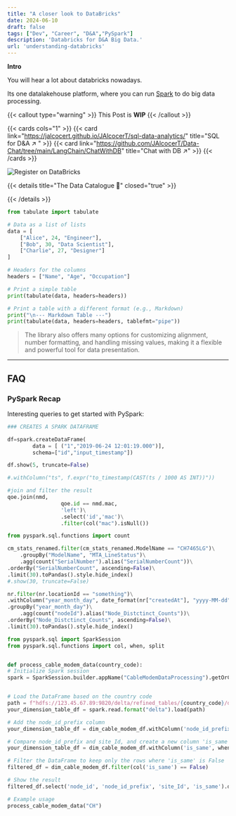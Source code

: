 ```yaml
---
title: "A closer look to DataBricks"
date: 2024-06-10
draft: false
tags: ["Dev", "Career", "D&A","PySpark"]
description: 'Databricks for D&A Big Data.'
url: 'understanding-databricks'
---
```


**Intro**

You will hear a lot about databricks nowadays.

Its one datalakehouse platform, where you can run [Spark](https://jalcocert.github.io/JAlcocerT/guide-python-PySpark/) to do big data processing.

{{< callout type="warning" >}}
This Post is **WIP**
{{< /callout >}}


{{< cards cols="1" >}}
  {{< card link="https://jalcocert.github.io/JAlcocerT/sql-data-analytics/" title="SQL for D&A ↗ " >}}
  {{< card link="https://github.com/JAlcocerT/Data-Chat/tree/main/LangChain/ChatWithDB" title="Chat with DB ↗" >}}
{{< /cards >}}



![Register on DataBricks](/blog_img/DA/DataBricks-Registr.png)


{{< details title="The Data Catalogue 📌" closed="true" >}}


{{< /details >}}

```py
from tabulate import tabulate

# Data as a list of lists
data = [
    ["Alice", 24, "Engineer"],
    ["Bob", 30, "Data Scientist"],
    ["Charlie", 27, "Designer"]
]

# Headers for the columns
headers = ["Name", "Age", "Occupation"]

# Print a simple table
print(tabulate(data, headers=headers))

# Print a table with a different format (e.g., Markdown)
print("\n--- Markdown Table ---")
print(tabulate(data, headers=headers, tablefmt="pipe"))
```

> The library also offers many options for customizing alignment, number formatting, and handling missing values, making it a flexible and powerful tool for data presentation.

---


## FAQ

### PySpark Recap

Interesting queries to get started with PySpark:

```py
### CREATES A SPARK DATAFRAME

df=spark.createDataFrame(
        data = [ ("1","2019-06-24 12:01:19.000")],
        schema=["id","input_timestamp"])

df.show(5, truncate=False)

#.withColumn("ts", f.expr("to_timestamp(CAST(ts / 1000 AS INT))"))
```


```py
#join and filter the result
qoe.join(nmd,
                 qoe.id == nmd.mac,
                 'left')\
                 .select('id','mac')\
                 .filter(col("mac").isNull())
```


```py
from pyspark.sql.functions import count

cm_stats_renamed.filter(cm_stats_renamed.ModelName == "CH7465LG")\
    .groupBy("ModelName", "MTA_LineStatus")\
    .agg(count("SerialNumber").alias("SerialNumberCount"))\
.orderBy("SerialNumberCount", ascending=False)\
.limit(30).toPandas().style.hide_index()
#.show(30, truncate=False)
```

```py
nr.filter(nr.locationId == "something")\
.withColumn("year_month_day", date_format(nr["createdAt"], "yyyy-MM-dd"))\
.groupBy("year_month_day")\
    .agg(count("nodeId").alias("Node_Distctinct_Counts"))\
.orderBy("Node_Distctinct_Counts", ascending=False)\
.limit(30).toPandas().style.hide_index()
```

```py
from pyspark.sql import SparkSession
from pyspark.sql.functions import col, when, split


def process_cable_modem_data(country_code):
# Initialize Spark session
spark = SparkSession.builder.appName("CableModemDataProcessing").getOrCreate()


# Load the DataFrame based on the country code
path = f"hdfs://123.45.67.89:9820/delta/refined_tables/{country_code}/dimensions/your_dimension_table/"
your_dimension_table_df = spark.read.format("delta").load(path)

# Add the node_id_prefix column
your_dimension_table_df = dim_cable_modem_df.withColumn('node_id_prefix', split(dim_cable_modem_df['node_id'], '\.')[0])

# Compare node_id_prefix and site_Id, and create a new column 'is_same'
your_dimension_table_df = dim_cable_modem_df.withColumn('is_same', when(col('node_id_prefix') == col('site_Id'), True).otherwise(False))

# Filter the DataFrame to keep only the rows where 'is_same' is False
filtered_df = dim_cable_modem_df.filter(col('is_same') == False)

# Show the result
filtered_df.select('node_id', 'node_id_prefix', 'site_Id', 'is_same').distinct().show(5, truncate=False)

# Example usage
process_cable_modem_data("CH")
```